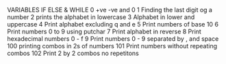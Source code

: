VARIABLES IF ELSE & WHILE
0 +ve -ve and 0
1 Finding the last digit og a number 
2 prints the alphabet in lowercase
3 Alphabet in lower and uppercase
4 Print alphabet excluding q and e 
5 Print numbers of base 10
6 Print numbers 0 to 9 using putchar
7 Print alphabet in reverse
8 Print hexadecimal numbers 0 - f
9 Print numbers 0 - 9 separated by , and space 
100 printing combos in 2s of numbers
101 Print numbers without repeating combos
102 Print 2 by 2 combos no repetitons
